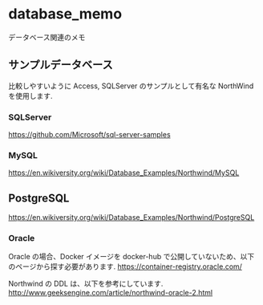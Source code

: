 # database_memo
データベース関連のメモ

## サンプルデータベース
比較しやすいように Access, SQLServer のサンプルとして有名な NorthWind を使用します.

### SQLServer
https://github.com/Microsoft/sql-server-samples

### MySQL
https://en.wikiversity.org/wiki/Database_Examples/Northwind/MySQL

## PostgreSQL
https://en.wikiversity.org/wiki/Database_Examples/Northwind/PostgreSQL

### Oracle
Oracle の場合、Docker イメージを docker-hub で公開していないため、以下のページから探す必要があります.
https://container-registry.oracle.com/

Northwind の DDL は、以下を参考にしています.
http://www.geeksengine.com/article/northwind-oracle-2.html
